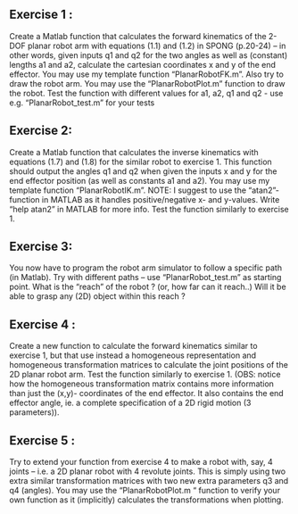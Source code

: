 ## Exercise 1 : 
Create a Matlab function that calculates the forward kinematics of the 2-DOF planar robot arm with equations (1.1) and (1.2) in SPONG (p.20-24) – in other words, given inputs q1 and q2 for the two angles as well as (constant) lengths a1 and a2, calculate the cartesian coordinates x and y of the end effector. You may use my template function “PlanarRobotFK.m”. 
Also try to draw the robot arm. You may use the “PlanarRobotPlot.m” function to draw the robot. Test the function with different values for a1, a2, q1 and q2 - use e.g. “PlanarRobot_test.m” for your tests 
 
## Exercise 2: 
Create a Matlab function that calculates the inverse kinematics with equations (1.7) and (1.8) for the similar robot to exercise 1. This function should output the angles q1 and q2 when given the inputs x and y for the end effector position (as well as constants a1 and a2). You may use my template function “PlanarRobotIK.m”. NOTE: I suggest to use the “atan2”-function in MATLAB as it handles positive/negative x- and y-values. Write “help atan2” in MATLAB for more info. 
Test the function similarly to exercise 1. 
 
## Exercise 3: 
You now have to program the robot arm simulator to follow a specific path (in Matlab). Try with different paths – use “PlanarRobot_test.m” as starting point. What is the “reach” of the robot ? (or, how far can it reach..) Will it be able to grasp any (2D) object within this reach ? 
 
## Exercise 4 : 
Create a new function to calculate the forward kinematics similar to exercise 1, but that use instead a homogeneous representation and homogeneous transformation matrices to calculate the joint positions of the 2D planar robot arm. Test the function similarly to exercise 1. (OBS: notice how the homogeneous transformation matrix contains more information than just the (x,y)- coordinates of the end effector. It also contains the end effector angle, ie. a complete specification of a 2D rigid motion (3 parameters)). 

## Exercise 5 : 
Try to extend your function from exercise 4 to make a robot with, say, 4 joints – i.e. a 2D planar robot with 4 revolute joints. This is simply using two extra similar transformation matrices with two new extra parameters q3 and q4 (angles). You may use the “PlanarRobotPlot.m “ function to verify your own function as it (implicitly) calculates the transformations when plotting. 
